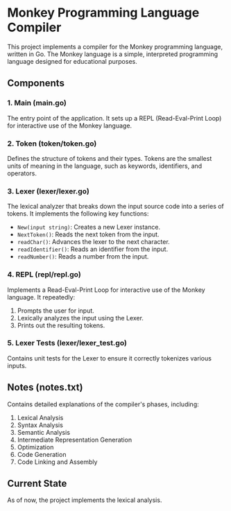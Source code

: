 # Monkey Programming Language Compiler

This project implements a compiler for the Monkey programming language, written in Go. The Monkey language is a simple, interpreted programming language designed for educational purposes.

## Components

### 1. Main (main.go)

The entry point of the application. It sets up a REPL (Read-Eval-Print Loop) for interactive use of the Monkey language.

### 2. Token (token/token.go)

Defines the structure of tokens and their types. Tokens are the smallest units of meaning in the language, such as keywords, identifiers, and operators.

### 3. Lexer (lexer/lexer.go)

The lexical analyzer that breaks down the input source code into a series of tokens. It implements the following key functions:

- `New(input string)`: Creates a new Lexer instance.
- `NextToken()`: Reads the next token from the input.
- `readChar()`: Advances the lexer to the next character.
- `readIdentifier()`: Reads an identifier from the input.
- `readNumber()`: Reads a number from the input.

### 4. REPL (repl/repl.go)

Implements a Read-Eval-Print Loop for interactive use of the Monkey language. It repeatedly:

1. Prompts the user for input.
2. Lexically analyzes the input using the Lexer.
3. Prints out the resulting tokens.

### 5. Lexer Tests (lexer/lexer_test.go)

Contains unit tests for the Lexer to ensure it correctly tokenizes various inputs.

## Notes (notes.txt)

Contains detailed explanations of the compiler's phases, including:

1. Lexical Analysis
2. Syntax Analysis
3. Semantic Analysis
4. Intermediate Representation Generation
5. Optimization
6. Code Generation
7. Code Linking and Assembly

## Current State

As of now, the project implements the lexical analysis.

